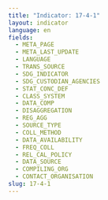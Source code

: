 ```yaml
---
title: "Indicator: 17-4-1"
layout: indicator
language: en
fields:
  - META_PAGE
  - META_LAST_UPDATE
  - LANGUAGE
  - TRANS_SOURCE
  - SDG_INDICATOR
  - SDG_CUSTODIAN_AGENCIES
  - STAT_CONC_DEF
  - CLASS_SYSTEM
  - DATA_COMP
  - DISAGGREGATION
  - REG_AGG
  - SOURCE_TYPE
  - COLL_METHOD
  - DATA_AVAILABILITY
  - FREQ_COLL
  - REL_CAL_POLICY
  - DATA_SOURCE
  - COMPILING_ORG
  - CONTACT_ORGANISATION
slug: 17-4-1
---
```


